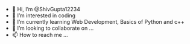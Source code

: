 - 👋 Hi, I’m @ShivGupta12234
- 👀 I’m interested in coding
- 🌱 I’m currently learning Web Development, Basics of Python and c++
- 💞️ I’m looking to collaborate on ...
- 📫 How to reach me ...

<!---
ShivGupta12234/ShivGupta12234 is a ✨ special ✨ repository because its `README.md` (this file) appears on your GitHub profile.
You can click the Preview link to take a look at your changes.
--->
